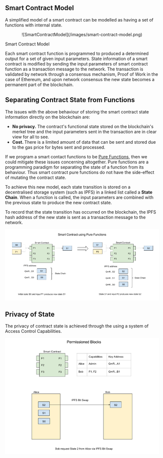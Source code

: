 ## Smart Contract Model

A simplified model of a smart contract can be modelled as having a set of functions with internal state.

<p align="center">
![SmartContractModel](/images/smart-contract-model.png)

Smart Contract Model
</p>


Each smart contract function is programmed to produced a determined output for a set of given input parameters.
State information of a smart contract is modified by sending the input parameters of smart contract function as a transaction message to the network. The transaction is
validated by network through a consensus mechanism, Proof of Work in the case of Ethereum, and upon network consensus the new state becomes a permanent
part of the blockchain.

## Separating Contract State from Functions
  
The issues with the above behaviour of storing the smart contract state information directly on the blockchain are:

- <b> No privacy.</b> The contract's functional state stored on the blockchain's merkel tree and the input parameters sent in the transaction are in clear view for all to see.
- <b> Cost. </b> There is a limited amount of data that can be sent and stored due to the gas price for bytes sent and processed.

If we program a smart contact functions to be [Pure Functions](https://en.wikipedia.org/wiki/Pure_function), then
we could mitigate these issues concerning altogether. Pure functions are a programming paradigm for separating the state of a function from its behaviour. Thus smart contract pure functions do not have the side-effect of mutating the contract state.

To achieve this new model, each state transition is stored on a decentralised storage system (such as IPFS) in a linked list called a <b>State Chain</b>.
When a function is called, the input parameters are combined with the previous state to produce the new contract state.

To record that the state transition has occurred on the blockchain, the IPFS hash address of the new state is sent as a transaction message to the network.

![PureFunctions](/images/smart-contract-using-pure-functions.png)


## Privacy of State 

The privacy of contract state is achieved through the using a system of Access Control Capabilities.   

![permissioned-blocks-capabilities](/images/permissioned-blocks-capabilities.png)

